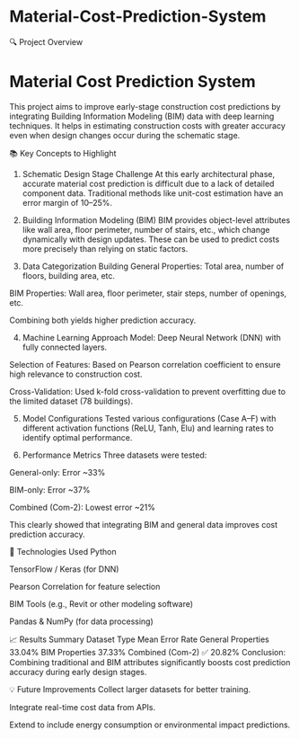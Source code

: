 # Material-Cost-Prediction-System
🔍 Project Overview
# Material Cost Prediction System
This project aims to improve early-stage construction cost predictions by integrating Building Information Modeling (BIM) data with deep learning techniques. It helps in estimating construction costs with greater accuracy even when design changes occur during the schematic stage.

📚 Key Concepts to Highlight
1. Schematic Design Stage Challenge
At this early architectural phase, accurate material cost prediction is difficult due to a lack of detailed component data. Traditional methods like unit-cost estimation have an error margin of 10–25%.

2. Building Information Modeling (BIM)
BIM provides object-level attributes like wall area, floor perimeter, number of stairs, etc., which change dynamically with design updates. These can be used to predict costs more precisely than relying on static factors.

3. Data Categorization
Building General Properties: Total area, number of floors, building area, etc.

BIM Properties: Wall area, floor perimeter, stair steps, number of openings, etc.

Combining both yields higher prediction accuracy.

4. Machine Learning Approach
Model: Deep Neural Network (DNN) with fully connected layers.

Selection of Features: Based on Pearson correlation coefficient to ensure high relevance to construction cost.

Cross-Validation: Used k-fold cross-validation to prevent overfitting due to the limited dataset (78 buildings).

5. Model Configurations
Tested various configurations (Case A–F) with different activation functions (ReLU, Tanh, Elu) and learning rates to identify optimal performance.

6. Performance Metrics
Three datasets were tested:

General-only: Error ~33%

BIM-only: Error ~37%

Combined (Com-2): Lowest error ~21%

This clearly showed that integrating BIM and general data improves cost prediction accuracy.

🚀 Technologies Used
Python

TensorFlow / Keras (for DNN)

Pearson Correlation for feature selection

BIM Tools (e.g., Revit or other modeling software)

Pandas & NumPy (for data processing)

📈 Results Summary
Dataset Type	Mean Error Rate
General Properties	33.04%
BIM Properties	37.33%
Combined (Com-2)	✅ 20.82%
Conclusion: Combining traditional and BIM attributes significantly boosts cost prediction accuracy during early design stages.

💡 Future Improvements
Collect larger datasets for better training.

Integrate real-time cost data from APIs.

Extend to include energy consumption or environmental impact predictions.
